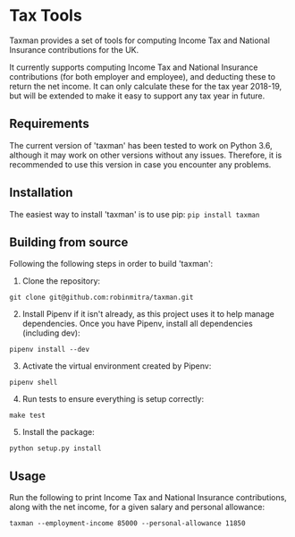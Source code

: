 Tax Tools
=========

Taxman provides a set of tools for computing Income Tax and National Insurance 
contributions for the UK.

It currently supports computing Income Tax and National Insurance contributions 
(for both employer and employee), and deducting these to return the net income. 
It can only calculate these for the tax year 2018-19, but will be extended to 
make it easy to support any tax year in future. 

Requirements
------------

The current version of 'taxman' has been tested to work on Python 3.6, 
although it may work on other versions without any issues. Therefore, it is 
recommended to use this version in case you encounter any problems.

Installation
------------

The easiest way to install 'taxman' is to use pip:
`pip install taxman`

Building from source
--------------------

Following the following steps in order to build 'taxman':

1. Clone the repository:

`git clone git@github.com:robinmitra/taxman.git`

2. Install Pipenv if it isn't already, as this project uses it to help manage 
dependencies. Once you have Pipenv, install all dependencies (including dev):

`pipenv install --dev`

3. Activate the virtual environment created by Pipenv:

`pipenv shell`

4. Run tests to ensure everything is setup correctly:

`make test`

5. Install the package:

`python setup.py install`

Usage
-----

Run the following to print Income Tax and National Insurance contributions, 
along with the net income, for a given salary and personal allowance: 

`taxman --employment-income 85000 --personal-allowance 11850`